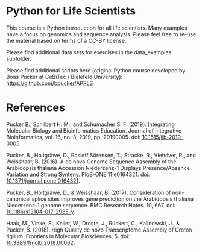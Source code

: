 # Python for Life Scientists
This course is a Python introduction for all life scientists. Many examples have a focus on genomics and sequence analysis. Please feel free to re-use the material based on terms of a CC-BY license.

Please find additional data sets for exercises in the data_examples subfolder.

Please find additional scripts here (original Python course developed by Boas Pucker at CeBiTec / Bielefeld University):
https://github.com/bpucker/APPLS



# References

Pucker B., Schilbert H. M., and Schumacher S. F. (2019). Integrating Molecular Biology and Bioinformatics Education. Journal of Integrative Bioinformatics, vol. 16, no. 3, 2019, pp. 20190005. doi: [10.1515/jib-2019-0005](https://doi.org/10.1515/jib-2019-0005)

Pucker, B., Holtgräwe, D., Rosleff Sörensen, T., Stracke, R., Viehöver, P., and Weisshaar, B. (2016). A de novo Genome Sequence Assembly of the Arabidopsis thaliana Accession Niederzenz-1 Displays Presence/Absence Variation and Strong Synteny. PloS-ONE 11:e0164321. doi: [10.1371/journal.pone.0164321](https://doi.org/10.1371/journal.pone.0164321).

Pucker, B., Holtgräwe, D., & Weisshaar, B. (2017). Consideration of non-canonical splice sites improves gene prediction on the Arabidopsis thaliana Niederzenz-1 genome sequence. BMC Research Notes, 10, 667. doi: [10.1186/s13104-017-2985-y](https://doi.org/10.1186/s13104-017-2985-y).

Haak, M., Vinke, S., Keller, W., Droste, J., Rückert, C., Kalinowski, J., & Pucker, B. (2018). High Quality de novo Transcriptome Assembly of Croton tiglium. Frontiers in Molecular Biosciences, 5. doi: [10.3389/fmolb.2018.00062](https://doi.org/10.3389/fmolb.2018.00062).
